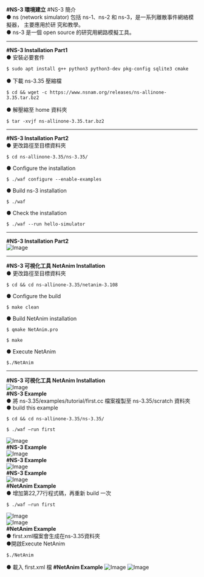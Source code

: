 **#NS-3 環境建立**
#NS-3 簡介  
● ns (network simulator) 包括 ns-1、ns-2 和 ns-3，是一系列離散事件網絡模擬器， 主要應用於研
究和教學。  
● ns-3 是一個 open source 的研究用網路模擬工具。  
___
**#NS-3 Installation Part1**  
● 安裝必要套件  
```
$ sudo apt install g++ python3 python3-dev pkg-config sqlite3 cmake
```  
● 下載 ns-3.35 壓縮檔  
```
$ cd && wget -c https://www.nsnam.org/releases/ns-allinone-3.35.tar.bz2
```
● 解壓縮至 home 資料夾  
```
$ tar -xvjf ns-allinone-3.35.tar.bz2
```
___
**#NS-3 Installation Part2**  
● 更改路徑至目標資料夾  
```
$ cd ns-allinone-3.35/ns-3.35/
```
● Configure the installation  
```
$ ./waf configure --enable-examples
```
● Build ns-3 installation  
```
$ ./waf
```
● Check the installation  
```
$ ./waf --run hello-simulator
```
___
**#NS-3 Installation Part2**  
![Image](https://github.com/user-attachments/assets/ecb42d5b-e78d-4f98-9d04-a78dfdfbc15a)
___

**#NS-3 可視化工具 NetAnim Installation**  
● 更改路徑至目標資料夾  
```
$ cd && cd ns-allinone-3.35/netanim-3.108
```
● Configure the build  
```
$ make clean
```
● Build NetAnim installation  
```
$ qmake NetAnim.pro
```
```
$ make
```  
● Execute NetAnim  
```
$./NetAnim
```
___
**#NS-3 可視化工具 NetAnim Installation**  
![Image](https://github.com/user-attachments/assets/da5df35d-7769-4943-8133-c7a740300aea)  
**#NS-3 Example**  
● 將 ns-3.35/examples/tutorial/first.cc 檔案複製至 ns-3.35/scratch 資料夾  
● build this example  
```
$ cd && cd ns-allinone-3.35/ns-3.35/
```
```
$ ./waf –run first
```
![Image](https://github.com/user-attachments/assets/effa162d-01d1-4cda-942d-18fd4707d602)   
**#NS-3 Example**  
![Image](https://github.com/user-attachments/assets/c2a1b3d8-f9d6-4a12-bb15-c7b3a74b111c)  
**#NS-3 Example**  
![Image](https://github.com/user-attachments/assets/a5c5c1cd-b3ea-49f8-bd5a-2f25a8c2f013)  
**#NS-3 Example**  
![Image](https://github.com/user-attachments/assets/88263c7f-aade-4de6-a8af-eb9e8bfdcc8d)  
**#NetAnim Example**  
● 增加第22,77行程式碼，再重新 build 一次  
```
$ ./waf –run first
```
![Image](https://github.com/user-attachments/assets/3678f562-1fc1-4b78-a9d0-de19f70a1812)  
![Image](https://github.com/user-attachments/assets/12384e0e-0e5c-4764-aa31-0ad21b9f7f86)  
**#NetAnim Example**  
● first.xml檔案會生成在ns-3.35資料夾  
●開啟Execute NetAnim
```
$./NetAnim
```
● 載入 first.xml 檔
**#NetAnim Example**
![Image](https://github.com/user-attachments/assets/f9f4124b-0c3a-4af4-88c6-16be8b14d3e6)
![Image](https://github.com/user-attachments/assets/99494a2e-a76e-4498-a984-e3b62fd84369)





